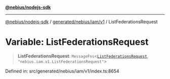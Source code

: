 [**@nebius/nodejs-sdk**](../../../../../README.md)

***

[@nebius/nodejs-sdk](../../../../../README.md) / [generated/nebius/iam/v1](../README.md) / ListFederationsRequest

# Variable: ListFederationsRequest

> **ListFederationsRequest**: `MessageFns`\<[`ListFederationsRequest`](../interfaces/ListFederationsRequest.md), `"nebius.iam.v1.ListFederationsRequest"`\>

Defined in: src/generated/nebius/iam/v1/index.ts:8654
